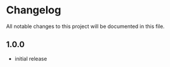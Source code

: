 # Changelog

All notable changes to this project will be documented in this file.

## 1.0.0
  * initial release
